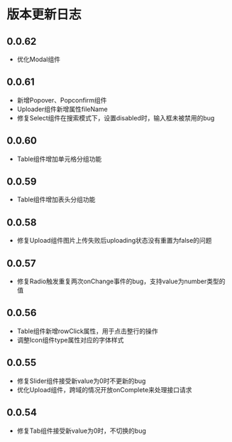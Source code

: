 # 版本更新日志  

## 0.0.62  
  * 优化Modal组件

## 0.0.61  
  * 新增Popover、Popconfirm组件
  * Uploader组件新增属性fileName
  * 修复Select组件在搜索模式下，设置disabled时，输入框未被禁用的bug

## 0.0.60  
  * Table组件增加单元格分组功能

## 0.0.59  
  * Table组件增加表头分组功能

## 0.0.58  
  * 修复Upload组件图片上传失败后uploading状态没有重置为false的问题

## 0.0.57  
  * 修复Radio触发重复两次onChange事件的bug，支持value为number类型的值

## 0.0.56  
  * Table组件新增rowClick属性，用于点击整行的操作
  * 调整Icon组件type属性对应的字体样式

## 0.0.55  
  * 修复Slider组件接受新value为0时不更新的bug
  * 优化Upload组件，跨域的情况开放onComplete来处理接口请求

## 0.0.54  
  * 修复Tab组件接受新value为0时，不切换的bug